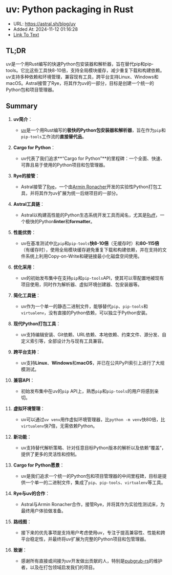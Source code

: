 # uv: Python packaging in Rust
- URL: https://astral.sh/blog/uv
- Added At: 2024-11-12 01:16:28
- [Link To Text](2024-11-12-uv-python-packaging-in-rust_raw.md)

## TL;DR
uv是一个用Rust编写的快速Python包安装器和解析器，旨在替代pip和pip-tools。它比这些工具快8-10倍，支持全局模块缓存，减少重复下载和构建依赖。uv支持多种依赖和环境管理，兼容现有工具，跨平台支持Linux、Windows和macOS。Astral接管了Rye，将其作为uv的一部分，目标是创建一个统一的Python包和项目管理器。

## Summary
1. **uv简介**：
   - [uv](https://github.com/astral-sh/uv)是一个用Rust编写的**极快的Python包安装器和解析器**，旨在作为`pip`和`pip-tools`工作流的**直接替代品**。

2. **Cargo for Python**：
   - uv代表了我们追求**“Cargo for Python”**的里程碑：一个全面、快速、可靠且易于使用的Python项目和包管理器。

3. **Rye的接管**：
   - Astral接管了[Rye](https://github.com/mitsuhiko/rye)，一个由[Armin Ronacher](https://github.com/mitsuhiko)开发的实验性Python打包工具，并将其作为uv扩展为统一后继项目的一部分。

4. **Astral工具链**：
   - Astral以构建高性能的Python生态系统开发工具而闻名，尤其是[Ruff](https://github.com/astral-sh/ruff)，一个极快的Python**linter**和**formatter**。

5. **性能优势**：
   - uv在基准测试中比`pip`和`pip-tools`**快8-10倍**（无缓存时）和**80-115倍**（有缓存时），使用全局模块缓存避免重复下载和构建依赖，并在支持的文件系统上利用Copy-on-Write和硬链接最小化磁盘空间使用。

6. **优化采用**：
   - uv的初始发布集中在支持`pip`和`pip-tools`API，使其可以零配置地被现有项目使用，同时作为解析器、虚拟环境创建器、包安装器等。

7. **简化工具链**：
   - uv作为一个单一的静态二进制文件，能够替代`pip`、`pip-tools`和`virtualenv`，没有直接的Python依赖，可以独立于Python安装。

8. **现代Python打包工具**：
   - uv支持编辑安装、Git依赖、URL依赖、本地依赖、约束文件、源分发、自定义索引等，全部设计为与现有工具兼容。

9. **跨平台支持**：
   - uv支持**Linux**、**Windows**和**macOS**，并已在公共PyPI索引上进行了大规模测试。

10. **兼容API**：
    - 初始发布集中在uv的`pip` API上，熟悉`pip`和`pip-tools`的用户将感到亲切。

11. **虚拟环境管理**：
    - uv可以通过`uv venv`用作虚拟环境管理器，比`python -m venv`快80倍，比`virtualenv`快7倍，无需依赖Python。

12. **新功能**：
    - uv支持替代解析策略、针对任意目标Python版本的解析以及依赖“覆盖”，提供了更多的灵活性和控制。

13. **Cargo for Python愿景**：
    - uv是我们追求一个统一的Python包和项目管理器的中间里程碑，目标是提供一个单一的二进制文件，集成了`pip`、`pip-tools`、`virtualenv`等工具。

14. **Rye与uv的合作**：
    - Astral与Armin Ronacher合作，接管Rye，并将其作为实验性测试床，为最终用户体验做准备。

15. **路线图**：
    - 接下来的优先事项是支持用户考虑使用uv，专注于提高兼容性、性能和跨平台稳定性，并最终将uv扩展为完整的Python项目和包管理器。

16. **致谢**：
    - 感谢所有直接或间接为uv开发做出贡献的人，特别是[pubgrub-rs](https://github.com/pubgrub-rs/pubgrub)的维护者，以及在打包领域启发我们的项目。
